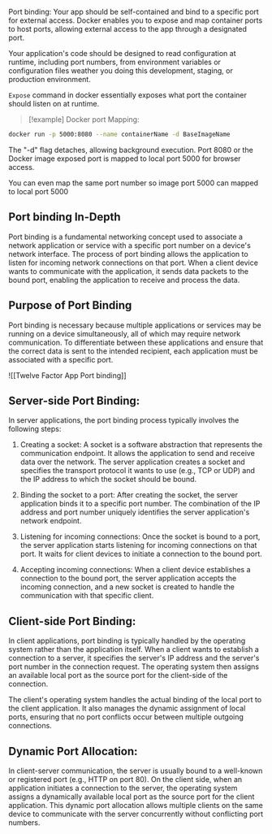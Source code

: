 Port binding: Your app should be self-contained and bind to a specific port  for external access. Docker enables you to expose and map container ports to host ports, allowing external access to the app through a designated port. 

Your application's code should be designed to read configuration at runtime, including port numbers, from environment variables or configuration files weather you doing this development, staging, or production environment. 


`Expose` command in docker essentially exposes what port the container should listen on at runtime.

 >[!example] Docker port Mapping: 
```bash
docker run -p 5000:8080 --name containerName -d BaseImageName
```
The "-d" flag detaches, allowing background execution. Port 8080 or the Docker image exposed port is mapped to local port 5000 for browser access.

You can even map the same port number so image port 5000 can mapped to local port 5000

## Port binding In-Depth
Port binding is a fundamental networking concept used to associate a network application or service with a specific port number on a device's network interface. The process of port binding allows the application to listen for incoming network connections on that port. When a client device wants to communicate with the application, it sends data packets to the bound port, enabling the application to receive and process the data.

## Purpose of Port Binding
Port binding is necessary because multiple applications or services may be running on a device simultaneously, all of which may require network communication. To differentiate between these applications and ensure that the correct data is sent to the intended recipient, each application must be associated with a specific port.

![[Twelve Factor App Port binding]]


## Server-side Port Binding: 

In server applications, the port binding process typically involves the following steps:

1. Creating a socket: A socket is a software abstraction that represents the communication endpoint. It allows the application to send and receive data over the network. The server application creates a socket and specifies the transport protocol it wants to use (e.g., TCP or UDP) and the IP address to which the socket should be bound.

2. Binding the socket to a port: After creating the socket, the server application binds it to a specific port number. The combination of the IP address and port number uniquely identifies the server application's network endpoint.

3. Listening for incoming connections: Once the socket is bound to a port, the server application starts listening for incoming connections on that port. It waits for client devices to initiate a connection to the bound port.
    
4. Accepting incoming connections: When a client device establishes a connection to the bound port, the server application accepts the incoming connection, and a new socket is created to handle the communication with that specific client.
  
## Client-side Port Binding: 

In client applications, port binding is typically handled by the operating system rather than the application itself. When a client wants to establish a connection to a server, it specifies the server's IP address and the server's port number in the connection request. The operating system then assigns an available local port as the source port for the client-side of the connection.

The client's operating system handles the actual binding of the local port to the client application. It also manages the dynamic assignment of local ports, ensuring that no port conflicts occur between multiple outgoing connections.


## Dynamic Port Allocation:
In client-server communication, the server is usually bound to a well-known or registered port (e.g., HTTP on port 80). On the client side, when an application initiates a connection to the server, the operating system assigns a dynamically available local port as the source port for the client application. This dynamic port allocation allows multiple clients on the same device to communicate with the server concurrently without conflicting port numbers.
